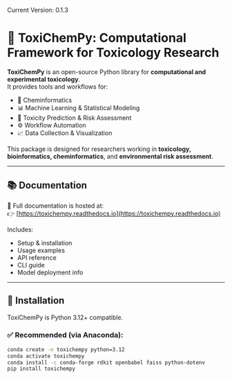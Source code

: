 Current Version: 0.1.3
# 🧪 ToxiChemPy: Computational Framework for Toxicology Research

**ToxiChemPy** is an open-source Python library for **computational and experimental toxicology**.  
It provides tools and workflows for:

- 🔬 Cheminformatics
- 📊 Machine Learning & Statistical Modeling
- 🧠 Toxicity Prediction & Risk Assessment
- ⚙️ Workflow Automation
- 📈 Data Collection & Visualization

This package is designed for researchers working in **toxicology, bioinformatics, cheminformatics**, and **environmental risk assessment**.

---

## 📚 Documentation

📖 Full documentation is hosted at:  
👉 [https://toxichempy.readthedocs.io](https://toxichempy.readthedocs.io)

Includes:

- Setup & installation
- Usage examples
- API reference
- CLI guide
- Model deployment info

---

## 🚀 Installation

ToxiChemPy is Python 3.12+ compatible.

### ✅ Recommended (via Anaconda):
```bash
conda create -n toxichempy python=3.12
conda activate toxichempy
conda install -c conda-forge rdkit openbabel faiss python-dotenv
pip install toxichempy
